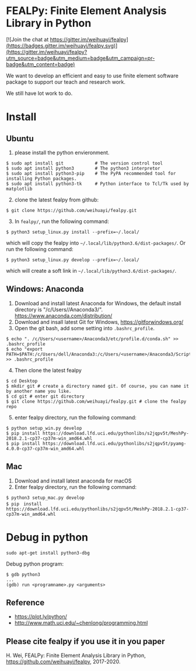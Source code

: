 # FEALPy: Finite Element Analysis Library in Python

[![Join the chat at https://gitter.im/weihuayi/fealpy](https://badges.gitter.im/weihuayi/fealpy.svg)](https://gitter.im/weihuayi/fealpy?utm_source=badge&utm_medium=badge&utm_campaign=pr-badge&utm_content=badge)

We want to develop an efficient and easy to use finite element software
package to support our teach and research work. 

We still have lot work to do. 

# Install

## Ubuntu

1. please install the python envieronment. 
```
$ sudo apt install git            # The version control tool
$ sudo apt install python3        # The python3 interpretor 
$ sudo apt install python3-pip    # The PyPA recommended tool for installing Python packages.
$ sudo apt install python3-tk     # Python interface to Tcl/Tk used by matplotlib 
```
2. clone the latest fealpy from github:
```
$ git clone https://github.com/weihuayi/fealpy.git
```
3. In `fealpy/`, run the following command: 
```
$ python3 setup_linux.py install --prefix=~/.local/
```
which will copy the fealpy into `~/.local/lib/python3.6/dist-packages/`.  Or run the following command:
```
$ python3 setup_linux.py develop --prefix=~/.local/
```
which will create a soft link in `~/.local/lib/python3.6/dist-packages/`.



## Windows: Anaconda

1. Download and install latest Anaconda for Windows, the default install directory is "/c/Users/<username>/Anaconda3/". https://www.anaconda.com/distribution/
2. Download and insall latest Git for Windows, https://gitforwindows.org/
3. Open the git bash, add some setting into  `.bashrc_profile`.
```
$ echo ". /c/Users/<username>/Anaconda3/etc/profile.d/conda.sh" >> .bashrc_profile
$ echo "export PATH=$PATH:/c/Users/dell/Anaconda3:/c/Users/<username>/Anaconda3/Scripts" >> .bashrc_profile
```
4. Then clone the latest fealpy
```
$ cd Desktop
$ mkdir git # create a directory named git. Of course, you can name it by another name you like.
$ cd git # enter git directory
$ git clone https://github.com/weihuayi/fealpy.git # clone the fealpy repo
```
5. enter fealpy directory, run the following command:
```
$ python setup_win.py develop 
$ pip install https://download.lfd.uci.edu/pythonlibs/s2jqpv5t/MeshPy-2018.2.1-cp37-cp37m-win_amd64.whl
$ pip install https://download.lfd.uci.edu/pythonlibs/s2jqpv5t/pyamg-4.0.0-cp37-cp37m-win_amd64.whl
```

## Mac
1. Download and install latest anaconda for macOS
2. Enter fealpy directory, run the following command:
```
$ python3 setup_mac.py develop
$ pip　install https://download.lfd.uci.edu/pythonlibs/s2jqpv5t/MeshPy-2018.2.1-cp37-cp37m-win_amd64.whl
```

# Debug in python 

```
sudo apt-get install python3-dbg
```

Debug python program:

```
$ gdb python3
...
(gdb) run <programname>.py <arguments>
```

## Reference

* https://plot.ly/python/
* http://www.math.uci.edu/~chenlong/programming.html


## Please cite fealpy if you use it in you paper

H. Wei, FEALPy: Finite Element Analysis Library in Python, https://github.com/weihuayi/fealpy, 2017-2020.
